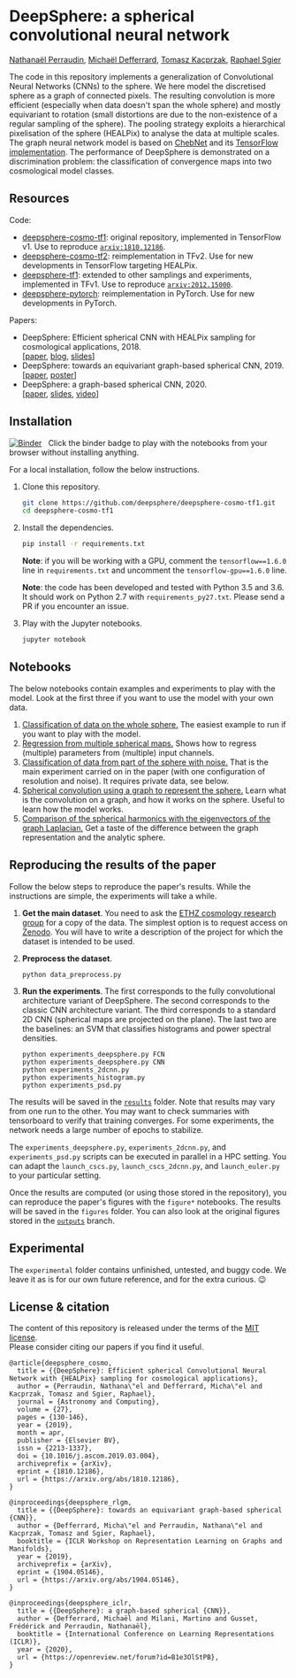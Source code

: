 # DeepSphere: a spherical convolutional neural network

[Nathanaël Perraudin](https://perraudin.info),
[Michaël Defferrard](https://deff.ch),
[Tomasz Kacprzak](https://www.ipa.phys.ethz.ch/people/person-detail.MjEyNzM5.TGlzdC82NjQsNTkxMDczNDQw.html),
[Raphael Sgier](https://www.ipa.phys.ethz.ch/people/person-detail.MTcyNDY3.TGlzdC82NjQsNTkxMDczNDQw.html)

The code in this repository implements a generalization of Convolutional Neural Networks (CNNs) to the sphere.
We here model the discretised sphere as a graph of connected pixels.
The resulting convolution is more efficient (especially when data doesn't span the whole sphere) and mostly equivariant to rotation (small distortions are due to the non-existence of a regular sampling of the sphere).
The pooling strategy exploits a hierarchical pixelisation of the sphere (HEALPix) to analyse the data at multiple scales.
The graph neural network model is based on [ChebNet][gcnn_paper] and its [TensorFlow implementation][gcnn_code].
The performance of DeepSphere is demonstrated on a discrimination problem: the classification of convergence maps into two cosmological model classes.

[gcnn_paper]: https://arxiv.org/abs/1606.09375
[gcnn_code]: https://github.com/mdeff/cnn_graph/

## Resources

Code:
* [deepsphere-cosmo-tf1](https://github.com/deepsphere/deepsphere-cosmo-tf1): original repository, implemented in TensorFlow v1. Use to reproduce [`arxiv:1810.12186`][paper_cosmo].
* [deepsphere-cosmo-tf2](https://github.com/deepsphere/deepsphere-cosmo-tf2): reimplementation in TFv2. Use for new developments in TensorFlow targeting HEALPix.
* [deepsphere-tf1](https://github.com/deepsphere/deepsphere-tf1): extended to other samplings and experiments, implemented in TFv1. Use to reproduce [`arxiv:2012.15000`][paper_iclr].
* [deepsphere-pytorch](https://github.com/deepsphere/deepsphere-pytorch): reimplementation in PyTorch. Use for new developments in PyTorch.

Papers:
* DeepSphere: Efficient spherical CNN with HEALPix sampling for cosmological applications, 2018.\
  [[paper][paper_cosmo], [blog](https://datascience.ch/deepsphere-a-neural-network-architecture-for-spherical-data), [slides](https://doi.org/10.5281/zenodo.3243380)]
* DeepSphere: towards an equivariant graph-based spherical CNN, 2019.\
  [[paper][paper_rlgm], [poster](https://doi.org/10.5281/zenodo.2839355)]
* DeepSphere: a graph-based spherical CNN, 2020.\
  [[paper][paper_iclr], [slides](https://doi.org/10.5281/zenodo.3777976), [video](https://youtu.be/NC_XLbbCevk)]

[paper_cosmo]: https://arxiv.org/abs/1810.12186
[paper_rlgm]: https://arxiv.org/abs/1904.05146
[paper_iclr]: https://arxiv.org/abs/2012.15000

## Installation

[![Binder](https://mybinder.org/badge_logo.svg)](https://mybinder.org/v2/gh/deepsphere/deepsphere-cosmo-tf1/outputs?urlpath=lab)
&nbsp; Click the binder badge to play with the notebooks from your browser without installing anything.

For a local installation, follow the below instructions.

1. Clone this repository.
   ```sh
   git clone https://github.com/deepsphere/deepsphere-cosmo-tf1.git
   cd deepsphere-cosmo-tf1
   ```

2. Install the dependencies.
   ```sh
   pip install -r requirements.txt
   ```

   **Note**: if you will be working with a GPU, comment the
   `tensorflow==1.6.0` line in `requirements.txt` and uncomment the
   `tensorflow-gpu==1.6.0` line.

   **Note**: the code has been developed and tested with Python 3.5 and 3.6.
   It should work on Python 2.7 with `requirements_py27.txt`.
   Please send a PR if you encounter an issue.

3. Play with the Jupyter notebooks.
   ```sh
   jupyter notebook
   ```

## Notebooks

The below notebooks contain examples and experiments to play with the model.
Look at the first three if you want to use the model with your own data.

1. [Classification of data on the whole sphere.][whole_sphere]
   The easiest example to run if you want to play with the model.
1. [Regression from multiple spherical maps.][regression_multichannels]
   Shows how to regress (multiple) parameters from (multiple) input channels.
1. [Classification of data from part of the sphere with noise.][part_sphere]
   That is the main experiment carried on in the paper (with one configuration of resolution and noise).
   It requires private data, see below.
1. [Spherical convolution using a graph to represent the sphere.][spherical_convolution]
   Learn what is the convolution on a graph, and how it works on the sphere.
   Useful to learn how the model works.
1. [Comparison of the spherical harmonics with the eigenvectors of the graph Laplacian.][spherical_vs_graph]
   Get a taste of the difference between the graph representation and the analytic sphere.

[whole_sphere]: https://nbviewer.jupyter.org/github/deepsphere/deepsphere-cosmo-tf1/blob/outputs/demo_whole_sphere.ipynb
[regression_multichannels]: https://nbviewer.jupyter.org/github/deepsphere/deepsphere-cosmo-tf1/blob/outputs/demo_regression_multichannels.ipynb
[part_sphere]: https://nbviewer.jupyter.org/github/deepsphere/deepsphere-cosmo-tf1/blob/outputs/demo_part_sphere.ipynb
[spherical_convolution]: https://nbviewer.jupyter.org/github/deepsphere/deepsphere-cosmo-tf1/blob/outputs/demo_spherical_convolution.ipynb
[spherical_vs_graph]: https://nbviewer.jupyter.org/github/deepsphere/deepsphere-cosmo-tf1/blob/outputs/demo_spherical_vs_graph.ipynb

## Reproducing the results of the paper

[cosmo_eth]: http://www.cosmology.ethz.ch

Follow the below steps to reproduce the paper's results.
While the instructions are simple, the experiments will take a while.

1. **Get the main dataset**.
   You need to ask the [ETHZ cosmology research group][cosmo_eth] for a copy of the data.
   The simplest option is to request access on [Zenodo](https://zenodo.org/record/1303272).
   You will have to write a description of the project for which the dataset is intended to be used.

2. **Preprocess the dataset**.
   ```
   python data_preprocess.py
   ```

3. **Run the experiments**.
   The first corresponds to the fully convolutional architecture variant of DeepSphere.
   The second corresponds to the classic CNN architecture variant.
   The third corresponds to a standard 2D CNN (spherical maps are projected on the plane).
   The last two are the baselines: an SVM that classifies histograms and power spectral densities.
   ```
   python experiments_deepsphere.py FCN
   python experiments_deepsphere.py CNN
   python experiments_2dcnn.py
   python experiments_histogram.py
   python experiments_psd.py
   ```

The results will be saved in the [`results`](results) folder.
Note that results may vary from one run to the other.
You may want to check summaries with tensorboard to verify that training converges.
For some experiments, the network needs a large number of epochs to stabilize.

The `experiments_deepsphere.py`, `experiments_2dcnn.py`, and `experiments_psd.py` scripts can be executed in parallel in a HPC setting.
You can adapt the `launch_cscs.py`, `launch_cscs_2dcnn.py`, and `launch_euler.py` to your particular setting.

Once the results are computed (or using those stored in the repository), you can reproduce the paper's figures with the `figure*` notebooks.
The results will be saved in the `figures` folder.
You can also look at the original figures stored in the [`outputs`](https://github.com/deepsphere/deepsphere-cosmo-tf1/tree/outputs/figures) branch.

## Experimental

The `experimental` folder contains unfinished, untested, and buggy code.
We leave it as is for our own future reference, and for the extra curious. :wink:

## License & citation

The content of this repository is released under the terms of the [MIT license](LICENCE.txt).\
Please consider citing our papers if you find it useful.

```
@article{deepsphere_cosmo,
  title = {{DeepSphere}: Efficient spherical Convolutional Neural Network with {HEALPix} sampling for cosmological applications},
  author = {Perraudin, Nathana\"el and Defferrard, Micha\"el and Kacprzak, Tomasz and Sgier, Raphael},
  journal = {Astronomy and Computing},
  volume = {27},
  pages = {130-146},
  year = {2019},
  month = apr,
  publisher = {Elsevier BV},
  issn = {2213-1337},
  doi = {10.1016/j.ascom.2019.03.004},
  archiveprefix = {arXiv},
  eprint = {1810.12186},
  url = {https://arxiv.org/abs/1810.12186},
}
```

```
@inproceedings{deepsphere_rlgm,
  title = {{DeepSphere}: towards an equivariant graph-based spherical {CNN}},
  author = {Defferrard, Micha\"el and Perraudin, Nathana\"el and Kacprzak, Tomasz and Sgier, Raphael},
  booktitle = {ICLR Workshop on Representation Learning on Graphs and Manifolds},
  year = {2019},
  archiveprefix = {arXiv},
  eprint = {1904.05146},
  url = {https://arxiv.org/abs/1904.05146},
}
```

```
@inproceedings{deepsphere_iclr,
  title = {{DeepSphere}: a graph-based spherical {CNN}},
  author = {Defferrard, Michaël and Milani, Martino and Gusset, Frédérick and Perraudin, Nathanaël},
  booktitle = {International Conference on Learning Representations (ICLR)},
  year = {2020},
  url = {https://openreview.net/forum?id=B1e3OlStPB},
}
```
